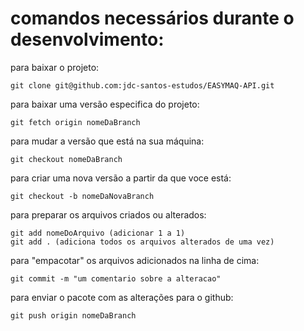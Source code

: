 # comandos necessários durante o desenvolvimento:

 para baixar o projeto:
```
git clone git@github.com:jdc-santos-estudos/EASYMAQ-API.git
```

para baixar uma versão especifica do projeto:
```
git fetch origin nomeDaBranch
```

para mudar a versão que está na sua máquina:
```
git checkout nomeDaBranch
```

para criar uma nova versão a partir da que voce está:
```
git checkout -b nomeDaNovaBranch
```

para preparar os arquivos criados ou alterados:
```
git add nomeDoArquivo (adicionar 1 a 1)
git add . (adiciona todos os arquivos alterados de uma vez)
```

para "empacotar" os arquivos adicionados na linha de cima:
```
git commit -m "um comentario sobre a alteracao"
```

para enviar o pacote com as alterações para o github:
```
git push origin nomeDaBranch
```
